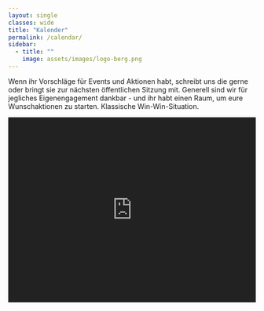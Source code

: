 ```yaml
---
layout: single
classes: wide
title: "Kalender"
permalink: /calendar/
sidebar:
  - title: ""
    image: assets/images/logo-berg.png
---
```


Wenn ihr Vorschläge für Events und Aktionen habt, schreibt uns die gerne oder bringt sie zur nächsten öffentlichen Sitzung mit.
Generell sind wir für jegliches Eigenengagement dankbar - und ihr habt einen Raum, um eure Wunschaktionen zu starten.
Klassische Win-Win-Situation.

<style>
  .dark-mode-calendar {
    filter: invert(1) hue-rotate(180deg);
  }
  .dark-mode-calendar iframe {
    background: transparent !important;
  }
</style>


<div class="dark-mode-calendar">
  <iframe
    src="https://calendar.google.com/calendar/embed?src=21c9f19eb9e4737e6b6b4e4add77c62f7869b6a5cbdb0ace7e6df8a2f355ca31%40group.calendar.google.com&ctz=UTC" 
    style="border: 0"
    width="800"
    height="600"
    frameborder="0"
    scrolling="no">
  </iframe>
</div>

<style>
.dark-mode-calendar {
  position: relative;
  padding-bottom: 75%; /* Aspect ratio (e.g., 4:3) */
  height: 0;
  overflow: hidden;
}
.dark-mode-calendar iframe {
  position: absolute;
  top: 0;
  left: 0;
  width: 100%;
  height: 100%;
  border: 0;
}
</style>